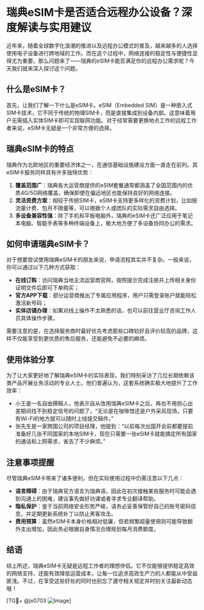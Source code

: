 # 瑞典eSIM卡是否适合远程办公设备？深度解读与实用建议

近年来，随着全球数字化浪潮的推进以及远程办公模式的普及，越来越多的人选择使用电子设备进行跨地域的工作。而在这个过程中，网络连接的稳定性与便捷性显得尤为重要。那么问题来了——瑞典的eSIM卡能否满足你的远程办公需求呢？今天我们就来深入探讨这个问题。

## 什么是eSIM卡？

首先，让我们了解一下什么是eSIM卡。eSIM（Embedded SIM）是一种嵌入式SIM卡技术，它不同于传统的物理SIM卡，而是直接集成到设备内部。这意味着用户无需插入实体SIM卡即可实现联网功能。对于经常需要更换地点工作的远程工作者来说，eSIM卡无疑是一个非常方便的选择。

## 瑞典eSIM卡的特点

瑞典作为北欧地区的重要经济体之一，在通信基础设施建设方面一直走在前列。其eSIM卡服务同样具有许多独特优势：

1. **覆盖范围广**：瑞典各大运营商提供的eSIM套餐通常都涵盖了全国范围内的优质4G/5G网络覆盖，确保即使在偏远地区也能保持良好的网络连接。
2. **灵活资费方案**：相较于传统SIM卡，eSIM卡支持更多样化的资费计划，比如按流量计费、包月不限量等，可以根据个人或团队的实际需求自由选择。
3. **多设备兼容性强**：除了手机和平板电脑外，瑞典的eSIM卡还广泛应用于笔记本电脑、智能手表等多种终端设备上，极大地方便了多设备协同办公的需求。

## 如何申请瑞典eSIM卡？

对于想要尝试使用瑞典eSIM卡的朋友来说，申请流程其实并不复杂。一般来说，你可以通过以下几种方式获取：

- **在线订购**：访问瑞典当地主流运营商官网，按照提示完成注册并上传相关身份证明文件后即可下单购买；
- **官方APP下载**：部分运营商推出了专属应用程序，用户只需登录账户就能轻松激活新号码；
- **实体店铺办理**：如果对线上操作不太熟悉的话，也可以前往营业厅咨询工作人员具体操作步骤。

需要注意的是，在选择服务商时最好优先考虑那些口碑较好且评价较高的品牌，这样不仅能享受到更优质的售后服务，还能避免不必要的麻烦。

## 使用体验分享

为了让大家更好地了解瑞典eSIM卡的实际表现，我们特别采访了几位长期依赖该类产品开展业务活动的专业人士。他们普遍认为，这套系统确实极大地提升了工作效率：

- 小王是一名自由撰稿人，他表示自从改用瑞典eSIM卡之后，再也不用担心出差期间找不到稳定信号的问题了，“无论是在咖啡馆还是户外采风现场，只要有Wi-Fi的地方就可以随时上线提交稿件。”
- 张先生是一家跨国公司的项目经理，他提到：“以前每次出国开会前都要提前准备好几张不同国家的本地SIM卡，现在只需要一张eSIM卡就能搞定所有国家的通话和上网需求，省去了不少麻烦。”

## 注意事项提醒

尽管瑞典eSIM卡带来了诸多便利，但在实际使用过程中仍需注意以下几点：

- **语言障碍**：由于瑞典官方语言为瑞典语，因此在初次接触某些服务时可能会遇到沟通上的困难，建议事先做好功课或者寻求专业翻译帮助。
- **隐私保护**：鉴于当前网络安全形势严峻，请务必妥善保管好自己的账号密码信息，并定期更新系统补丁以防止黑客攻击。
- **费用预算**：虽然eSIM卡本身价格相对低廉，但若频繁超量使用则可能导致额外支出增加，因此务必根据自身情况合理规划每月消费额度。

## 结语

综上所述，瑞典eSIM卡无疑是远程工作者的理想伴侣。它不仅能够提供稳定高效的网络支持，还能有效降低运营成本，让每一位追求高效生产力的人都能从中受益匪浅。不过，在享受这些好处的同时也别忘了遵守相关规定并时刻关注最新动态哦！

[TG💪+ @jx0703 ![Image](https://github.com/user-attachments/assets/dbca1d08-cadb-493c-b0ec-ad6f7a83f270)]